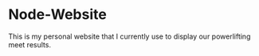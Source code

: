 # Node-Website

This is my personal website that I currently use to display our powerlifting meet results.
